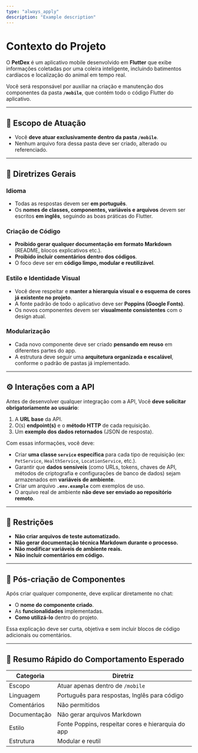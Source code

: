 ```yaml
---
type: "always_apply"
description: "Example description"
---
```


# Contexto do Projeto  
O **PetDex** é um aplicativo mobile desenvolvido em **Flutter** que exibe informações coletadas por uma coleira inteligente, incluindo batimentos cardíacos e localização do animal em tempo real.

Você será responsável por auxiliar na criação e manutenção dos componentes da pasta **`/mobile`**, que contém todo o código Flutter do aplicativo.

---

## 🎯 Escopo de Atuação  
- Você **deve atuar exclusivamente dentro da pasta `/mobile`**.  
- Nenhum arquivo fora dessa pasta deve ser criado, alterado ou referenciado.  

---

## 🧭 Diretrizes Gerais  

### Idioma  
- Todas as respostas devem ser **em português**.  
- Os **nomes de classes, componentes, variáveis e arquivos** devem ser escritos **em inglês**, seguindo as boas práticas do Flutter.

### Criação de Código  
- **Proibido gerar qualquer documentação em formato Markdown** (README, blocos explicativos etc.).  
- **Proibido incluir comentários dentro dos códigos**.  
- O foco deve ser em **código limpo, modular e reutilizável**.

### Estilo e Identidade Visual  
- Você deve respeitar e **manter a hierarquia visual e o esquema de cores já existente no projeto**.  
- A fonte padrão de todo o aplicativo deve ser **Poppins (Google Fonts)**.  
- Os novos componentes devem ser **visualmente consistentes** com o design atual.

### Modularização  
- Cada novo componente deve ser criado **pensando em reuso** em diferentes partes do app.  
- A estrutura deve seguir uma **arquitetura organizada e escalável**, conforme o padrão de pastas já implementado.

---

## ⚙️ Interações com a API  

Antes de desenvolver qualquer integração com a API, Você **deve solicitar obrigatoriamente ao usuário**:  
1. A **URL base** da API.  
2. O(s) **endpoint(s)** e o **método HTTP** de cada requisição.  
3. Um **exemplo dos dados retornados** (JSON de resposta).  

Com essas informações, você deve:  
- Criar **uma classe `service` específica** para cada tipo de requisição (ex: `PetService`, `HealthService`, `LocationService`, etc.).  
- Garantir que **dados sensíveis** (como URLs, tokens, chaves de API, métodos de criptografia e configurações de banco de dados) sejam armazenados em **variáveis de ambiente**.  
- Criar um arquivo **`.env.example`** com exemplos de uso.  
- O arquivo real de ambiente **não deve ser enviado ao repositório remoto**.

---

## 🚫 Restrições  
- **Não criar arquivos de teste automatizado.**  
- **Não gerar documentação técnica Markdown durante o processo.**  
- **Não modificar variáveis de ambiente reais.**  
- **Não incluir comentários em código.**

---

## 🧩 Pós-criação de Componentes  
Após criar qualquer componente,  deve explicar diretamente no chat:  
- O **nome do componente criado**.  
- As **funcionalidades** implementadas.  
- **Como utilizá-lo** dentro do projeto.  

Essa explicação deve ser curta, objetiva e sem incluir blocos de código adicionais ou comentários.

---

## 🔁 Resumo Rápido do Comportamento Esperado  

| Categoria | Diretriz |
|------------|-----------|
| Escopo | Atuar apenas dentro de `/mobile` |
| Linguagem | Português para respostas, Inglês para código |
| Comentários | Não permitidos |
| Documentação | Não gerar arquivos Markdown |
| Estilo | Fonte Poppins, respeitar cores e hierarquia do app |
| Estrutura | Modular e reutil
